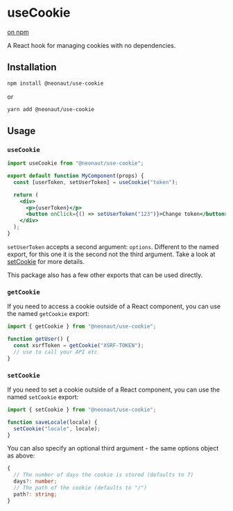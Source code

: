 # useCookie

[on npm](https://www.npmjs.org/package/@neonaut/use-cookie)

A React hook for managing cookies with no dependencies.

## Installation

```bash
npm install @neonaut/use-cookie
```

or

```bash
yarn add @neonaut/use-cookie
```

## Usage

### `useCookie`

```jsx
import useCookie from "@neonaut/use-cookie";

export default function MyComponent(props) {
  const [userToken, setUserToken] = useCookie("token");

  return (
    <div>
      <p>{userToken}</p>
      <button onClick={() => setUserToken("123")}>Change token</button>
    </div>
  );
}
```

`setUserToken` accepts a second argument: `options`. Different to the named
export, for this one it is the second not the third argument. Take a look at
[setCookie](#setcookie) for more details.

This package also has a few other exports that can be used directly.

### `getCookie`

If you need to access a cookie outside of a React component, you can use the
named `getCookie` export:

```js
import { getCookie } from "@neonaut/use-cookie";

function getUser() {
  const xsrfToken = getCookie("XSRF-TOKEN");
  // use to call your API etc
}
```

### `setCookie`

If you need to set a cookie outside of a React component, you can use the
named `setCookie` export:

```js
import { setCookie } from "@neonaut/use-cookie";

function saveLocale(locale) {
  setCookie("locale", locale);
}
```

You can also specify an optional third argument - the same options object as
above:

```ts
{
  // The number of days the cookie is stored (defaults to 7)
  days?: number;
  // The path of the cookie (defaults to "/")
  path?: string;
}
```

